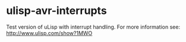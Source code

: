 # ulisp-avr-interrupts
Test version of uLisp with interrupt handling. For more information see: http://www.ulisp.com/show?1MWO
